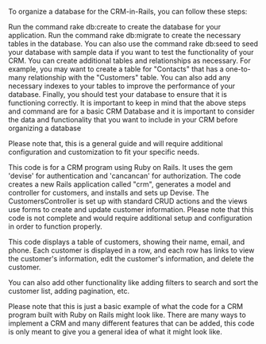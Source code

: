 To organize a database for the CRM-in-Rails, you can follow these steps:

Run the command rake db:create to create the database for your application.
Run the command rake db:migrate to create the necessary tables in the database.
You can also use the command rake db:seed to seed your database with sample data if you want to test the functionality of your CRM.
You can create additional tables and relationships as necessary. For example, you may want to create a table for "Contacts" that has a one-to-many relationship with the "Customers" table.
You can also add any necessary indexes to your tables to improve the performance of your database.
Finally, you should test your database to ensure that it is functioning correctly.
It is important to keep in mind that the above steps and command are for a basic CRM Database and it is important to consider the data and functionality that you want to include in your CRM before organizing a database

Please note that, this is a general guide and will require additional configuration and customization to fit your specific needs.

This code is for a CRM program using Ruby on Rails. It uses the gem 'devise' for authentication and 'cancancan' for authorization. The code creates a new Rails application called "crm", generates a model and controller for customers, and installs and sets up Devise. The CustomersController is set up with standard CRUD actions and the views use forms to create and update customer information.
Please note that this code is not complete and would require additional setup and configuration in order to function properly.

This code displays a table of customers, showing their name, email, and phone. Each customer is displayed in a row, and each row has links to view the customer's information, edit the customer's information, and delete the customer.

You can also add other functionality like adding filters to search and sort the customer list, adding pagination, etc.

Please note that this is just a basic example of what the code for a CRM program built with Ruby on Rails might look like. There are many ways to implement a CRM and many different features that can be added, this code is only meant to give you a general idea of what it might look like.


